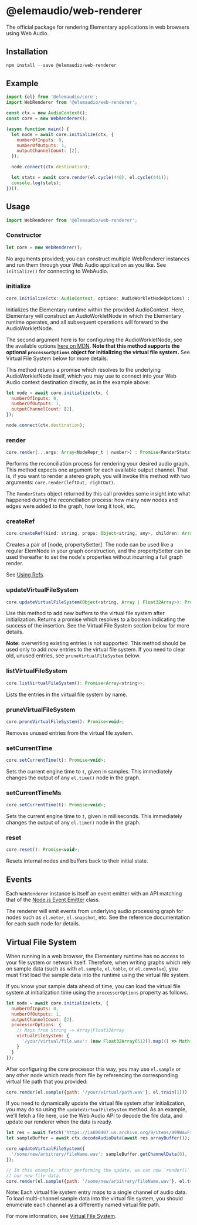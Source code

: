 # @elemaudio/web-renderer

The official package for rendering Elementary applications in web browsers using Web Audio.

## Installation

```js
npm install --save @elemaudio/web-renderer
```

## Example

```js
import {el} from '@elemaudio/core';
import WebRenderer from '@elemaudio/web-renderer';

const ctx = new AudioContext();
const core = new WebRenderer();

(async function main() {
  let node = await core.initialize(ctx, {
    numberOfInputs: 0,
    numberOfOutputs: 1,
    outputChannelCount: [2],
  });

  node.connect(ctx.destination);

  let stats = await core.render(el.cycle(440), el.cycle(441));
  console.log(stats);
})();
```

## Usage

```js
import WebRenderer from '@elemaudio/web-renderer';
```

### Constructor

```js
let core = new WebRenderer();
```

No arguments provided; you can construct multiple WebRenderer instances and run them through your
Web Audio application as you like. See `initialize()` for connecting to WebAudio.

### initialize

```js
core.initialize(ctx: AudioContext, options: AudioWorkletNodeOptions) : Promise<WebAudioNode>`
```

Initializes the Elementary runtime within the provided AudioContext. Here, Elementary will construct
an AudioWorkletNode in which the Elementary runtime operates, and all subsequent operations will forward
to the AudioWorkletNode.

The second argument here is for configuring the AudioWorkletNode, see the available options [here on MDN](https://developer.mozilla.org/en-US/docs/Web/API/AudioWorkletNode/AudioWorkletNode). **Note that this method supports the optional `processorOptions` object for initializing the virtual file system.** See Virtual File System below for more details.

This method returns a promise which resolves to the underlying AudioWorkletNode itself, which you may use
to connect into your Web Audio context destination directly, as in the example above:

```js
let node = await core.initialize(ctx, {
  numberOfInputs: 0,
  numberOfOutputs: 1,
  outputChannelCount: [2],
});

node.connect(ctx.destination);
```

### render

```js
core.render(...args: Array<NodeRepr_t | number>) : Promise<RenderStats>;
```

Performs the reconciliation process for rendering your desired audio graph. This method expects one argument
for each available output channel. That is, if you want to render a stereo graph, you will invoke this method
with two arguments: `core.render(leftOut, rightOut)`.

The `RenderStats` object returned by this call provides some insight into what happened during the reconciliation
process: how many new nodes and edges were added to the graph, how long it took, etc.

### createRef

```js
core.createRef(kind: string, props: Object<string, any>, children: Array<ElemNode>): [NodeRepr_t, (props) => Promise<void>]
```

Creates a pair of [node, propertySetter]. The node can be used like a regular ElemNode in your graph construction, and the propertySetter can be used thereafter to set the node's properties without incurring a full graph render.

See [Using Refs](../guides/Using_Refs).

### updateVirtualFileSystem

```js
core.updateVirtualFileSystem(Object<string, Array | Float32Array>): Promise<bool>;
```

Use this method to add new buffers to the virtual file system after initialization. Returns a promise which
resolves to a boolean indicating the success of the insertion. See the
Virtual File System section below for more details.

**Note:** overwriting existing entries is not supported. This method should be used only to add _new_ entries to the virtual file system. If you need to clear old, unused entries, see `pruneVirtualFileSystem` below.

### listVirtualFileSystem

```js
core.listVirtualFileSystem(): Promise<Array<string>>;
```

Lists the entries in the virtual file system by name.

### pruneVirtualFileSystem

```js
core.pruneVirtualFileSystem(): Promise<void>;
```

Removes unused entries from the virtual file system.

### setCurrentTime

```js
core.setCurrentTime(t): Promise<void>;
```

Sets the current engine time to `t`, given in samples. This immediately changes the output of any `el.time()`
node in the graph.

### setCurrentTimeMs

```js
core.setCurrentTime(t): Promise<void>;
```

Sets the current engine time to `t`, given in milliseconds. This immediately changes the output of any `el.time()`
node in the graph.

### reset

```js
core.reset(): Promise<void>;
```

Resets internal nodes and buffers back to their initial state.

## Events

Each `WebRenderer` instance is itself an event emitter with an API matching that of the [Node.js Event Emitter](https://nodejs.org/api/events.html#class-eventemitter)
class.

The renderer will emit events from underlying audio processing graph for nodes such as `el.meter`, `el.snapshot`, etc. See
the reference documentation for each such node for details.

## Virtual File System

When running in a web browser, the Elementary runtime has no access to your file system or network itself.
Therefore, when writing graphs which rely on sample data (such as with `el.sample`, `el.table`, or `el.convolve`),
you must first load the sample data into the runtime using the virtual file system.

If you know your sample data ahead of time, you can load the virtual file system at initialization time using the
`processorOptions` property as follows.

```js
let node = await core.initialize(ctx, {
  numberOfInputs: 0,
  numberOfOutputs: 1,
  outputChannelCount: [2],
  processorOptions: {
    // Maps from String -> Array|Float32Array
    virtualFileSystem: {
      '/your/virtual/file.wav': (new Float32Array(512)).map(() => Math.random()),
    }
  }
});
```

After configuring the core processor this way, you may use `el.sample` or any other node which
reads from file by referencing the corresponding virtual file path that you provided:

```js
core.render(el.sample({path: '/your/virtual/path.wav'}, el.train(1)))
```

If you need to dynamically update the virtual file system after initialization, you may do so
using the `updateVirtualFileSystem` method. As an example, we'll fetch a file here, use the Web Audio API
to decode the file data, and update our renderer when the data is ready.

```js
let res = await fetch('https://ia800407.us.archive.org/9/items/999WavFiles/10.mp3');
let sampleBuffer = await ctx.decodeAudioData(await res.arrayBuffer());

core.updateVirtualFileSystem({
  '/some/new/arbitrary/fileName.wav': sampleBuffer.getChannelData(0),
});

// In this example, after performing the update, we can now `render()` a new graph which references
// our new file data.
core.render(el.sample({path: '/some/new/arbitrary/fileName.wav'}, el.train(1)))
```

Note: Each virtual file system entry maps to a single channel of audio data. To load multi-channel sample
data into the virtual file system, you should enumerate each channel as a differently named virtual file path.

For more information, see [Virtual File System](../guides/Virtual_File_System.md).
